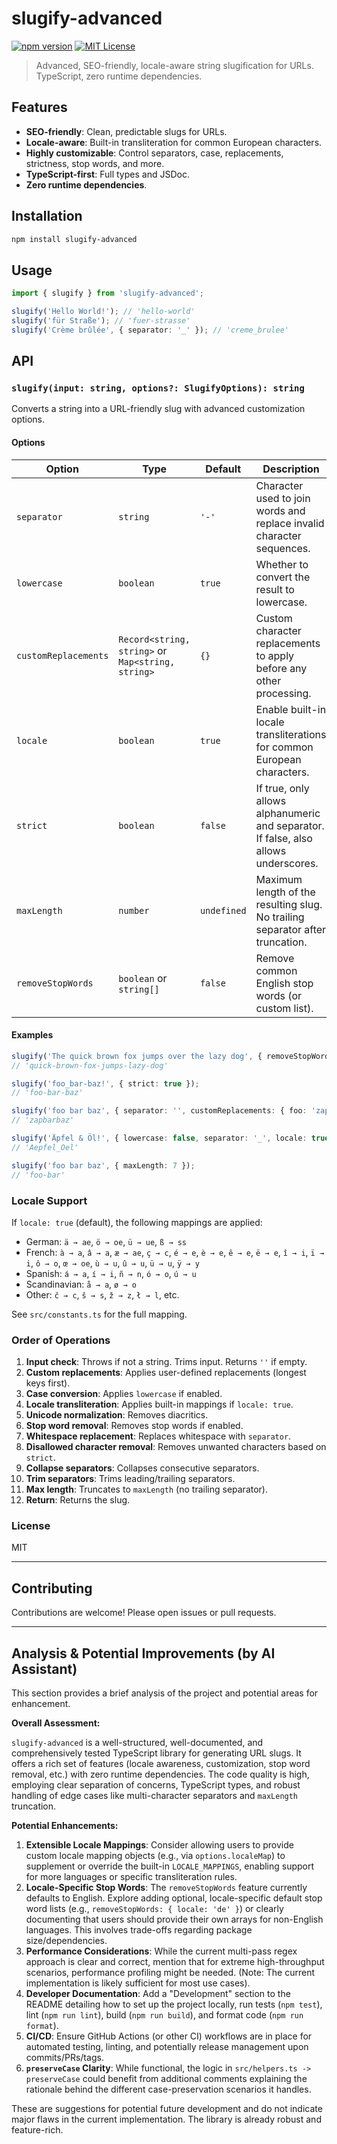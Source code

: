 # slugify-advanced

[![npm version](https://img.shields.io/npm/v/slugify-advanced.svg)](https://www.npmjs.com/package/slugify-advanced)
[![MIT License](https://img.shields.io/badge/license-MIT-blue.svg)](LICENSE)

> Advanced, SEO-friendly, locale-aware string slugification for URLs. TypeScript, zero runtime dependencies.

## Features

- **SEO-friendly**: Clean, predictable slugs for URLs.
- **Locale-aware**: Built-in transliteration for common European characters.
- **Highly customizable**: Control separators, case, replacements, strictness, stop words, and more.
- **TypeScript-first**: Full types and JSDoc.
- **Zero runtime dependencies**.

## Installation

```sh
npm install slugify-advanced
```

## Usage

```ts
import { slugify } from 'slugify-advanced';

slugify('Hello World!'); // 'hello-world'
slugify('für Straße'); // 'fuer-strasse'
slugify('Crème brûlée', { separator: '_' }); // 'creme_brulee'
```

## API

### `slugify(input: string, options?: SlugifyOptions): string`

Converts a string into a URL-friendly slug with advanced customization options.

#### Options

| Option               | Type                                              | Default     | Description                                                                         |
| -------------------- | ------------------------------------------------- | ----------- | ----------------------------------------------------------------------------------- |
| `separator`          | `string`                                          | `'-'`       | Character used to join words and replace invalid character sequences.               |
| `lowercase`          | `boolean`                                         | `true`      | Whether to convert the result to lowercase.                                         |
| `customReplacements` | `Record<string, string>` or `Map<string, string>` | `{}`        | Custom character replacements to apply before any other processing.                 |
| `locale`             | `boolean`                                         | `true`      | Enable built-in locale transliterations for common European characters.             |
| `strict`             | `boolean`                                         | `false`     | If true, only allows alphanumeric and separator. If false, also allows underscores. |
| `maxLength`          | `number`                                          | `undefined` | Maximum length of the resulting slug. No trailing separator after truncation.       |
| `removeStopWords`    | `boolean` or `string[]`                           | `false`     | Remove common English stop words (or custom list).                                  |

#### Examples

```ts
slugify('The quick brown fox jumps over the lazy dog', { removeStopWords: true });
// 'quick-brown-fox-jumps-lazy-dog'

slugify('foo_bar-baz!', { strict: true });
// 'foo-bar-baz'

slugify('foo bar baz', { separator: '', customReplacements: { foo: 'zap' } });
// 'zapbarbaz'

slugify('Äpfel & Öl!', { lowercase: false, separator: '_', locale: true });
// 'Aepfel_Oel'

slugify('foo bar baz', { maxLength: 7 });
// 'foo-bar'
```

### Locale Support

If `locale: true` (default), the following mappings are applied:

- German: `ä → ae`, `ö → oe`, `ü → ue`, `ß → ss`
- French: `à → a`, `â → a`, `æ → ae`, `ç → c`, `é → e`, `è → e`, `ê → e`, `ë → e`, `î → i`, `ï → i`, `ô → o`, `œ → oe`, `ù → u`, `û → u`, `ü → u`, `ÿ → y`
- Spanish: `á → a`, `í → i`, `ñ → n`, `ó → o`, `ú → u`
- Scandinavian: `å → a`, `ø → o`
- Other: `č → c`, `š → s`, `ž → z`, `ł → l`, etc.

See `src/constants.ts` for the full mapping.

### Order of Operations

1. **Input check**: Throws if not a string. Trims input. Returns `''` if empty.
2. **Custom replacements**: Applies user-defined replacements (longest keys first).
3. **Case conversion**: Applies `lowercase` if enabled.
4. **Locale transliteration**: Applies built-in mappings if `locale: true`.
5. **Unicode normalization**: Removes diacritics.
6. **Stop word removal**: Removes stop words if enabled.
7. **Whitespace replacement**: Replaces whitespace with `separator`.
8. **Disallowed character removal**: Removes unwanted characters based on `strict`.
9. **Collapse separators**: Collapses consecutive separators.
10. **Trim separators**: Trims leading/trailing separators.
11. **Max length**: Truncates to `maxLength` (no trailing separator).
12. **Return**: Returns the slug.

### License

MIT

---

## Contributing

Contributions are welcome! Please open issues or pull requests.

---

## Analysis & Potential Improvements (by AI Assistant)

This section provides a brief analysis of the project and potential areas for enhancement.

**Overall Assessment:**

`slugify-advanced` is a well-structured, well-documented, and comprehensively tested TypeScript library for generating URL slugs. It offers a rich set of features (locale awareness, customization, stop word removal, etc.) with zero runtime dependencies. The code quality is high, employing clear separation of concerns, TypeScript types, and robust handling of edge cases like multi-character separators and `maxLength` truncation.

**Potential Enhancements:**

1.  **Extensible Locale Mappings**: Consider allowing users to provide custom locale mapping objects (e.g., via `options.localeMap`) to supplement or override the built-in `LOCALE_MAPPINGS`, enabling support for more languages or specific transliteration rules.
2.  **Locale-Specific Stop Words**: The `removeStopWords` feature currently defaults to English. Explore adding optional, locale-specific default stop word lists (e.g., `removeStopWords: { locale: 'de' }`) or clearly documenting that users should provide their own arrays for non-English languages. This involves trade-offs regarding package size/dependencies.
3.  **Performance Considerations**: While the current multi-pass regex approach is clear and correct, mention that for extreme high-throughput scenarios, performance profiling might be needed. (Note: The current implementation is likely sufficient for most use cases).
4.  **Developer Documentation**: Add a "Development" section to the README detailing how to set up the project locally, run tests (`npm test`), lint (`npm run lint`), build (`npm run build`), and format code (`npm run format`).
5.  **CI/CD**: Ensure GitHub Actions (or other CI) workflows are in place for automated testing, linting, and potentially release management upon commits/PRs/tags.
6.  **`preserveCase` Clarity**: While functional, the logic in `src/helpers.ts -> preserveCase` could benefit from additional comments explaining the rationale behind the different case-preservation scenarios it handles.

These are suggestions for potential future development and do not indicate major flaws in the current implementation. The library is already robust and feature-rich.
